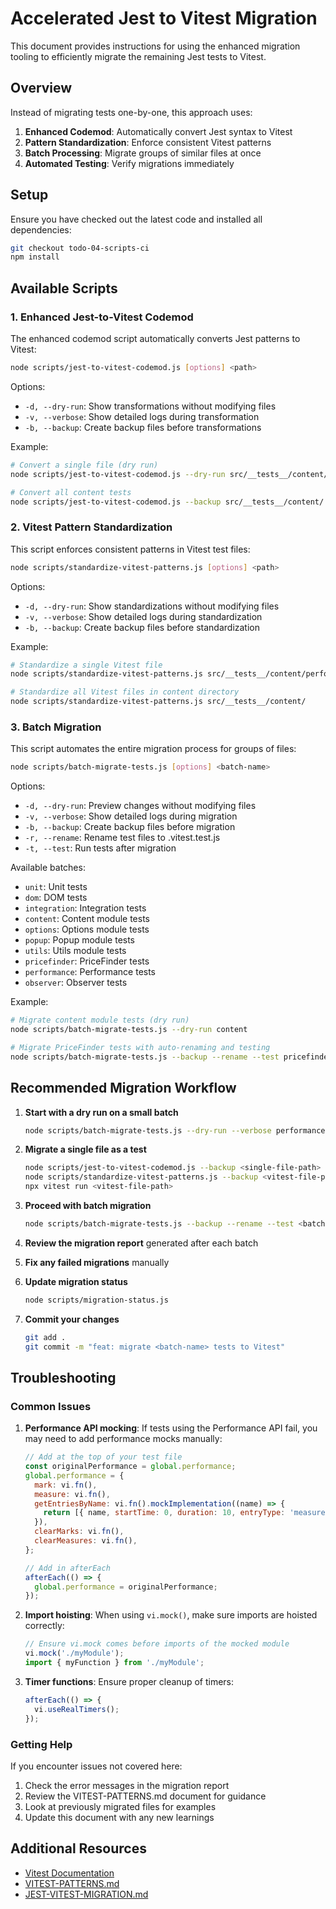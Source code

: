 # Accelerated Jest to Vitest Migration

This document provides instructions for using the enhanced migration tooling to efficiently migrate the remaining Jest tests to Vitest.

## Overview

Instead of migrating tests one-by-one, this approach uses:

1. **Enhanced Codemod**: Automatically convert Jest syntax to Vitest
2. **Pattern Standardization**: Enforce consistent Vitest patterns
3. **Batch Processing**: Migrate groups of similar files at once
4. **Automated Testing**: Verify migrations immediately

## Setup

Ensure you have checked out the latest code and installed all dependencies:

```bash
git checkout todo-04-scripts-ci
npm install
```

## Available Scripts

### 1. Enhanced Jest-to-Vitest Codemod

The enhanced codemod script automatically converts Jest patterns to Vitest:

```bash
node scripts/jest-to-vitest-codemod.js [options] <path>
```

Options:

- `-d, --dry-run`: Show transformations without modifying files
- `-v, --verbose`: Show detailed logs during transformation
- `-b, --backup`: Create backup files before transformations

Example:

```bash
# Convert a single file (dry run)
node scripts/jest-to-vitest-codemod.js --dry-run src/__tests__/content/price-conversion-flow.test.js

# Convert all content tests
node scripts/jest-to-vitest-codemod.js --backup src/__tests__/content/
```

### 2. Vitest Pattern Standardization

This script enforces consistent patterns in Vitest test files:

```bash
node scripts/standardize-vitest-patterns.js [options] <path>
```

Options:

- `-d, --dry-run`: Show standardizations without modifying files
- `-v, --verbose`: Show detailed logs during standardization
- `-b, --backup`: Create backup files before standardization

Example:

```bash
# Standardize a single Vitest file
node scripts/standardize-vitest-patterns.js src/__tests__/content/performance.vitest.test.js

# Standardize all Vitest files in content directory
node scripts/standardize-vitest-patterns.js src/__tests__/content/
```

### 3. Batch Migration

This script automates the entire migration process for groups of files:

```bash
node scripts/batch-migrate-tests.js [options] <batch-name>
```

Options:

- `-d, --dry-run`: Preview changes without modifying files
- `-v, --verbose`: Show detailed logs during migration
- `-b, --backup`: Create backup files before migration
- `-r, --rename`: Rename test files to .vitest.test.js
- `-t, --test`: Run tests after migration

Available batches:

- `unit`: Unit tests
- `dom`: DOM tests
- `integration`: Integration tests
- `content`: Content module tests
- `options`: Options module tests
- `popup`: Popup module tests
- `utils`: Utils module tests
- `pricefinder`: PriceFinder tests
- `performance`: Performance tests
- `observer`: Observer tests

Example:

```bash
# Migrate content module tests (dry run)
node scripts/batch-migrate-tests.js --dry-run content

# Migrate PriceFinder tests with auto-renaming and testing
node scripts/batch-migrate-tests.js --backup --rename --test pricefinder
```

## Recommended Migration Workflow

1. **Start with a dry run on a small batch**

   ```bash
   node scripts/batch-migrate-tests.js --dry-run --verbose performance
   ```

2. **Migrate a single file as a test**

   ```bash
   node scripts/jest-to-vitest-codemod.js --backup <single-file-path>
   node scripts/standardize-vitest-patterns.js --backup <vitest-file-path>
   npx vitest run <vitest-file-path>
   ```

3. **Proceed with batch migration**

   ```bash
   node scripts/batch-migrate-tests.js --backup --rename --test <batch-name>
   ```

4. **Review the migration report** generated after each batch

5. **Fix any failed migrations** manually

6. **Update migration status**

   ```bash
   node scripts/migration-status.js
   ```

7. **Commit your changes**
   ```bash
   git add .
   git commit -m "feat: migrate <batch-name> tests to Vitest"
   ```

## Troubleshooting

### Common Issues

1. **Performance API mocking**: If tests using the Performance API fail, you may need to add performance mocks manually:

   ```javascript
   // Add at the top of your test file
   const originalPerformance = global.performance;
   global.performance = {
     mark: vi.fn(),
     measure: vi.fn(),
     getEntriesByName: vi.fn().mockImplementation((name) => {
       return [{ name, startTime: 0, duration: 10, entryType: 'measure' }];
     }),
     clearMarks: vi.fn(),
     clearMeasures: vi.fn(),
   };

   // Add in afterEach
   afterEach(() => {
     global.performance = originalPerformance;
   });
   ```

2. **Import hoisting**: When using `vi.mock()`, make sure imports are hoisted correctly:

   ```javascript
   // Ensure vi.mock comes before imports of the mocked module
   vi.mock('./myModule');
   import { myFunction } from './myModule';
   ```

3. **Timer functions**: Ensure proper cleanup of timers:
   ```javascript
   afterEach(() => {
     vi.useRealTimers();
   });
   ```

### Getting Help

If you encounter issues not covered here:

1. Check the error messages in the migration report
2. Review the VITEST-PATTERNS.md document for guidance
3. Look at previously migrated files for examples
4. Update this document with any new learnings

## Additional Resources

- [Vitest Documentation](https://vitest.dev/api/)
- [VITEST-PATTERNS.md](./VITEST-PATTERNS.md)
- [JEST-VITEST-MIGRATION.md](./JEST-VITEST-MIGRATION.md)
